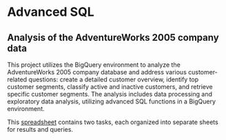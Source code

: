 # Advanced SQL
## Analysis of the AdventureWorks 2005 company data

This project utilizes the BigQuery environment to analyze the AdventureWorks 2005 company database and address various customer-related questions: create a detailed customer overview, identify top customer segments, classify active and inactive customers, and retrieve specific customer segments. The analysis includes data processing and exploratory data analysis, utilizing advanced SQL functions in a BigQuery environment.


This [spreadsheet](https://docs.google.com/spreadsheets/d/19eXFIHVbYk5nHYVsUNNesqV6qAF09UkYrV93sQ9j9WA/edit?usp=sharing) contains two tasks, each organized into separate sheets for results and queries.
